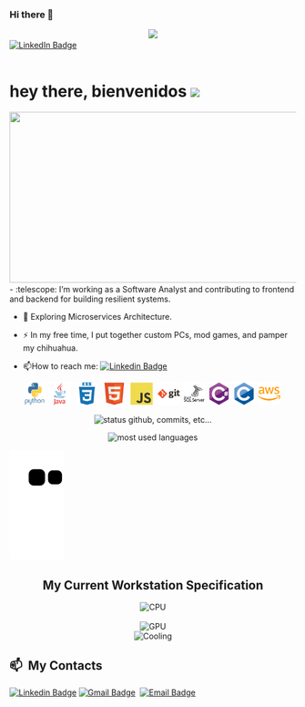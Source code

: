 ### Hi there 👋

<!--
**AEO-esc/AEO-esc** is a ✨ _special_ ✨ repository because its `README.md` (this file) appears on your GitHub profile.

Here are some ideas to get you started:

- 🔭 I’m currently working on ...
- 🌱 I’m currently learning ...
- 👯 I’m looking to collaborate on ...
- 🤔 I’m looking for help with ...
- 💬 Ask me about ...
- 📫 How to reach me: ...
- 😄 Pronouns: ...
- ⚡ Fun fact: ...
-->
<div id="header" align="center">
  <img src="https://media.giphy.com/media/M9gbBd9nbDrOTu1Mqx/giphy.gif" width="100"/>
</div>
<div id="badges">
  <a href="your-linkedin-URL">
    <img src="https://img.shields.io/badge/LinkedIn-blue?style=for-the-badge&logo=linkedin&logoColor=white" alt="LinkedIn Badge"/>
  </a>
</div>
<img src="https://komarev.com/ghpvc/?username=AEO-esc&style=flat-square&color=blue" alt=""/>
<h1>
  hey there, bienvenidos
  <img src="https://media.giphy.com/media/hvRJCLFzcasrR4ia7z/giphy.gif" width="30px"/>
</h1>
<div align="center">
  <img src="https://media.giphy.com/media/dWesBcTLavkZuG35MI/giphy.gif" width="600" height="300"/>
</div>
- :telescope: I’m working as a Software Analyst and contributing to frontend and backend for building resilient systems.

- :seedling: Exploring Microservices Architecture.

- :zap: In my free time, I put together custom PCs, mod games, and pamper my chihuahua.

- :mailbox:How to reach me: [![Linkedin Badge](https://img.shields.io/badge/-Abraham_Escamilla_Ochoa-blue?style=flat&logo=Linkedin&logoColor=white)](https://www.linkedin.com/in/abraham-escamilla-ochoa)
<div id="skills" align="center">
  <img src="https://github.com/devicons/devicon/blob/master/icons/python/python-original-wordmark.svg" title="Python" **alt="Python" width="40" height="40"/>
  <img src="https://github.com/devicons/devicon/blob/master/icons/java/java-original-wordmark.svg" title="Java" alt="Java" width="40" height="40"/>&nbsp;
  <img src="https://github.com/devicons/devicon/blob/master/icons/css3/css3-plain-wordmark.svg"  title="CSS3" alt="CSS" width="40" height="40"/>&nbsp;
  <img src="https://github.com/devicons/devicon/blob/master/icons/html5/html5-original.svg" title="HTML5" alt="HTML" width="40" height="40"/>&nbsp;
  <img src="https://github.com/devicons/devicon/blob/master/icons/javascript/javascript-original.svg" title="JavaScript" alt="JavaScript" width="40" height="40"/>&nbsp;
  <img src="https://github.com/devicons/devicon/blob/master/icons/git/git-original-wordmark.svg" title="Git" **alt="Git" width="40" height="40"/>
  <img src="https://github.com/devicons/devicon/blob/master/icons/microsoftsqlserver/microsoftsqlserver-plain-wordmark.svg" title="SQL" **alt="SQL" width="40" height="40"/>
  <img src="https://github.com/devicons/devicon/blob/master/icons/csharp/csharp-original.svg" title="C#" **alt="C#" width="40" height="40"/>
  <img src="https://github.com/devicons/devicon/blob/master/icons/c/c-original.svg" title="C" **alt="C" width="40" height="40"/>
  <img src="https://github.com/devicons/devicon/blob/master/icons/amazonwebservices/amazonwebservices-plain-wordmark.svg" title="AWS" alt="AWS" width="40" height="40"/>&nbsp;
</div>
<p align="center">
      <img alt="status github, commits, etc..." width="500px" src="https://github-readme-stats.vercel.app/api?username=AEO-esc&count_private=true&show_icons=true&custom_title=Github&theme=algolia&bg_color=0,000000,130F40&layout=compact&border_radius=8"
    /> <br>
</p>

<p align="center">
    <img alt="most used languages" width="500px" src="https://github-readme-stats.vercel.app/api/top-langs/?username=AEO-esc&count_private=true&theme=algolia&bg_color=0,000000,130F40&layout=compact&border_radius=8&langs_count=20&hide=hack,swift,kotlin,objective-c"/>
</p>

![Snake animation](https://github.com/AEO-esc/AEO-esc/blob/output/github-contribution-grid-snake.svg)

<h2 align="center">
My Current Workstation Specification </h2>

<div align="center">
	

![CPU](https://img.shields.io/badge/CPU-Intel%208700K-blue)
<br> 	
![GPU](https://img.shields.io/badge/GPU-RTX%203080-green) 
 <br>
![Cooling](https://img.shields.io/badge/Cooling-NZXT%20Kraken%20360MM-purple)


</div>

<div>

  ## 📫 &nbsp;My Contacts

  <!-- [![Portfolio Badge](https://img.shields.io/badge/-Portifolio-blueviolet?style=flat-square&logo=Portfolio&logoColor=white)](https://pepyn0.github.io/)&nbsp; -->
  [![Linkedin Badge](https://img.shields.io/badge/-Abraham_Escamilla_Ochoa-blue?style=flat&logo=Linkedin&logoColor=white)](https://www.linkedin.com/in/abraham-escamilla-ochoa)
  [![Gmail Badge](https://img.shields.io/badge/-abraham.escamilla.ochoa@gmail.com-red?style=flat-square&logo=Gmail&logoColor=white)](mailto:abraham.escamilla.ochoa@gmail.com)&nbsp;
   [![Email Badge](https://img.shields.io/badge/-abraham.escamilla@live.com-blue?style=flat-square&logo=microsoftoutlook&logoColor=white)](mailto:abraham.escamilla@live.com)&nbsp;

</div>


